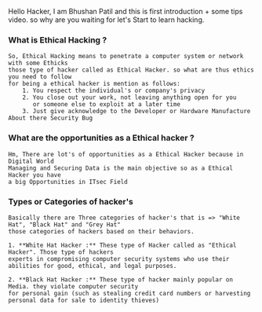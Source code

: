 Hello Hacker, I am Bhushan Patil and this is first introduction + some tips video. so why are you waiting for let's Start 
to learn hacking.

### What is Ethical Hacking ?
    So, Ethical Hacking means to penetrate a computer system or network with some Ethicks 
    those type of hacker called as Ethical Hacker. so what are thus ethics you need to follow 
    for being a ethical hacker is mention as follows:
        1. You respect the individual's or company's privacy
        2. You close out your work, not leaving anything open for you 
           or someone else to exploit at a later time
        3. Just give acknowledge to the Developer or Hardware Manufacture About there Security Bug 
        
### What are the opportunities as a Ethical hacker ?
    Hm, There are lot's of opportunities as a Ethical Hacker because in Digital World 
    Managing and Securing Data is the main objective so as a Ethical Hacker you have 
    a big Opportunities in ITsec Field 

### Types or Categories of hacker's
    Basically there are Three categories of hacker's that is => "White Hat", "Black Hat" and "Grey Hat"
    those categories of hackers based on their behaviors.
    
    1. **White Hat Hacker :** These type of Hacker called as "Ethical Hacker". Those type of hackers 
    experts in compromising computer security systems who use their abilities for good, ethical, and legal purposes.
    
    2. **Black Hat Hacker :** These type of hacker mainly popular on Media. they violate computer security 
    for personal gain (such as stealing credit card numbers or harvesting personal data for sale to identity thieves)
